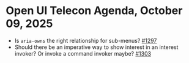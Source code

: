 Open UI Telecon Agenda, October 09, 2025
===================================
* Is `aria-owns` the right relationship for sub-menus? [#1297](https://github.com/openui/open-ui/issues/1297)
* Should there be an imperative way to show interest in an interest invoker? Or invoke a command invoker maybe? [#1303](https://github.com/openui/open-ui/issues/1303)

